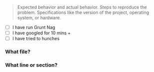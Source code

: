 > Expected behavior and actual behavior.
> Steps to reproduce the problem.
> Specifications like the version of the project, operating system, or hardware.


-[ ] I have run Grunt Nag
-[ ] I have googled for 10 mins +
-[ ] I have tried to hunches

### What file?

### What line or section?
